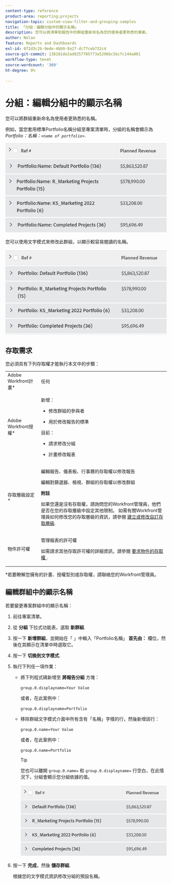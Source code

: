 ```yaml
---
content-type: reference
product-area: reporting;projects
navigation-topic: custom-view-filter-and-grouping-samples
title: 「分組：編輯分組中的顯示名稱」
description: 您可以將清單和報告中的群組重新命名為您的使用者更熟悉的專案。
author: Nolan
feature: Reports and Dashboards
exl-id: 072d3c2b-9ede-4bb9-9a27-dc77ceb732c4
source-git-commit: 138181de2ad8257785773a5296bc5bcfc144a801
workflow-type: tm+mt
source-wordcount: '369'
ht-degree: 0%

---
```


# 分組：編輯分組中的顯示名稱

<!--Audited: 01/2024-->

您可以將群組重新命名為使用者更熟悉的名稱。

例如，當您套用標準Portfolio名稱分組至專案清單時，分組的名稱會顯示為 *Portfolio：名稱：`<name of portfolio>`*.

![](assets/grouping-unedited-name-350x167.png)

您可以使用文字模式來修改此群組，以顯示較容易閱讀的名稱。

![](assets/grouping-edited-name-350x160.png)

## 存取需求

您必須具有下列存取權才能執行本文中的步驟：

<table style="table-layout:auto"> 
 <col> 
 <col> 
 <tbody> 
  <tr> 
   <td role="rowheader">Adobe Workfront計畫*</td> 
   <td> <p>任何</p> </td> 
  </tr> 
  <tr> 
   <td role="rowheader">Adobe Workfront授權*</td> 
   <td>

<p>新增： </p>
   <ul>
   <li> <p>修改群組的參與者 </p></li>
   <li><p>用於修改報告的標準</p></li></ul>

<p> 目前：</p>
   <ul>  
   <li><p>請求修改分組 </p></li>
   <li><p>計畫修改報表</p></li> </td> 
  </tr> 
  <tr> 
   <td role="rowheader">存取層級設定*</td> 
   <td> <p>編輯報告、儀表板、行事曆的存取權以修改報告</p> <p>編輯對篩選器、檢視、群組的存取權以修改群組</p> <p><b>附註</b>

如果您還是沒有存取權，請詢問您的Workfront管理員，他們是否在您的存取層級中設定其他限制。 如需有關Workfront管理員如何修改您的存取層級的資訊，請參閱 <a href="../../../administration-and-setup/add-users/configure-and-grant-access/create-modify-access-levels.md" class="MCXref xref">建立或修改自訂存取層級</a>.</p> </td>
</tr>  
  <tr> 
   <td role="rowheader">物件許可權</td> 
   <td> <p>管理報表的許可權</p> <p>如需請求其他存取許可權的詳細資訊，請參閱 <a href="../../../workfront-basics/grant-and-request-access-to-objects/request-access.md" class="MCXref xref">要求物件的存取權 </a>.</p> </td> 
  </tr> 
 </tbody> 
</table>

&#42;若要瞭解您擁有的計畫、授權型別或存取權，請聯絡您的Workfront管理員。

## 編輯群組中的顯示名稱

若要變更專案群組中的顯示名稱：

1. 前往專案清單。
1. 從 **分組** 下拉式功能表，選取 **新群組**.

1. 按一下 **新增群組**，並開始在「 」中輸入「Portfolio名稱」 **首先由：** 欄位，然後在其顯示在清單中時選取它。

1. 按一下 **切換到文字模式**.
1. 執行下列任一項作業：

   * 將下列程式碼新增至 **將報告分組** 方塊：


     `group.0.displayname=Your Value`


     或者，在此案例中：

     `group.0.displayname=Portfolio`

   * 移除群組文字模式介面中所有含有「名稱」字樣的行，然後新增該行：

     `group.0.name=Your Value`

     或者，在此案例中：

     `group.0.name=Portfolio`

     >[!TIP]
     >
     >您也可以離開 `group.0.name=` 和 `group.0.displayname=` 行空白，在此情況下，分組會顯示您分組依據的值。


     ![](assets/grouping-edited-name-no-name-350x162.png)

1. 按一下 **完成**，然後 **儲存群組**.

   根據您的文字模式資訊修改分組的預設名稱。
